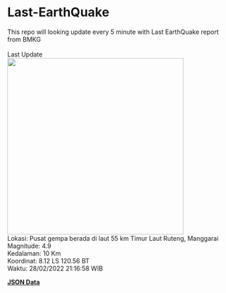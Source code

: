 # Last-EarthQuake
This repo will looking update every 5 minute with Last EarthQuake report from BMKG
<br>
<br>
Last Update
<br>
<img src="https://ews.bmkg.go.id/TEWS/data/20220228211658.mmi.jpg" width="400"/>
<br>
Lokasi: Pusat gempa berada di laut 55 km Timur Laut Ruteng, Manggarai <br>
Magnitude: 4.9 <br>
Kedalaman: 10 Km <br>
Koordinat: 8.12 LS 120.56 BT <br>
Waktu: 28/02/2022 21:16:58 WIB <br>

<a href="./data/data.json">**JSON Data**</a>
